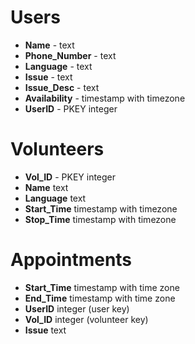 # Users
* **Name** - text
* **Phone_Number** - text
* **Language** - text
* **Issue** - text
* **Issue_Desc** - text
* **Availability** - timestamp with timezone
* **UserID** - PKEY integer

# Volunteers
* **Vol_ID** - PKEY integer
* **Name** text
* **Language** text
* **Start_Time** timestamp with timezone
* **Stop_Time** timestamp with timezone

# Appointments
* **Start_Time** timestamp with time zone
* **End_Time** timestamp with time zone
* **UserID** integer (user key)
* **Vol_ID** integer (volunteer key)
* **Issue** text